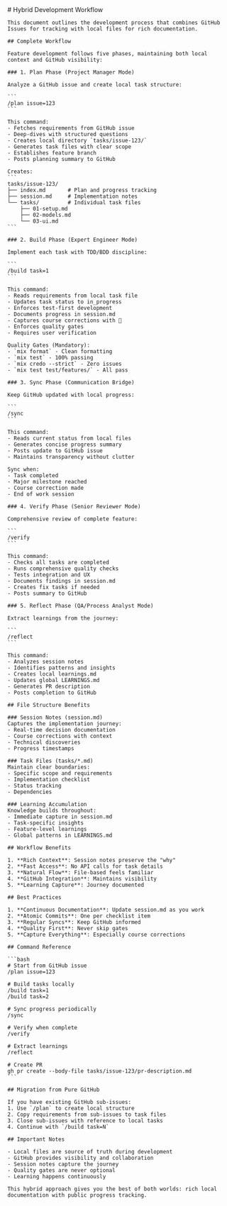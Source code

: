 <prompt>
  <instructions>
    # Hybrid Development Workflow

    This document outlines the development process that combines GitHub Issues for tracking with local files for rich documentation.

    ## Complete Workflow

    Feature development follows five phases, maintaining both local context and GitHub visibility:

    ### 1. Plan Phase (Project Manager Mode)

    Analyze a GitHub issue and create local task structure:

    ```
    /plan issue=123
    ```

    This command:
    - Fetches requirements from GitHub issue
    - Deep-dives with structured questions
    - Creates local directory `tasks/issue-123/`
    - Generates task files with clear scope
    - Establishes feature branch
    - Posts planning summary to GitHub

    Creates:
    ```
    tasks/issue-123/
    ├── index.md       # Plan and progress tracking
    ├── session.md     # Implementation notes
    └── tasks/         # Individual task files
        ├── 01-setup.md
        ├── 02-models.md
        └── 03-ui.md
    ```

    ### 2. Build Phase (Expert Engineer Mode)

    Implement each task with TDD/BDD discipline:

    ```
    /build task=1
    ```

    This command:
    - Reads requirements from local task file
    - Updates task status to in_progress
    - Enforces test-first development
    - Documents progress in session.md
    - Captures course corrections with 🔄
    - Enforces quality gates
    - Requires user verification

    Quality Gates (Mandatory):
    - `mix format` - Clean formatting
    - `mix test` - 100% passing
    - `mix credo --strict` - Zero issues
    - `mix test test/features/` - All pass

    ### 3. Sync Phase (Communication Bridge)

    Keep GitHub updated with local progress:

    ```
    /sync
    ```

    This command:
    - Reads current status from local files
    - Generates concise progress summary
    - Posts update to GitHub issue
    - Maintains transparency without clutter

    Sync when:
    - Task completed
    - Major milestone reached
    - Course correction made
    - End of work session

    ### 4. Verify Phase (Senior Reviewer Mode)

    Comprehensive review of complete feature:

    ```
    /verify
    ```

    This command:
    - Checks all tasks are completed
    - Runs comprehensive quality checks
    - Tests integration and UX
    - Documents findings in session.md
    - Creates fix tasks if needed
    - Posts summary to GitHub

    ### 5. Reflect Phase (QA/Process Analyst Mode)

    Extract learnings from the journey:

    ```
    /reflect
    ```

    This command:
    - Analyzes session notes
    - Identifies patterns and insights
    - Creates local learnings.md
    - Updates global LEARNINGS.md
    - Generates PR description
    - Posts completion to GitHub

    ## File Structure Benefits

    ### Session Notes (session.md)
    Captures the implementation journey:
    - Real-time decision documentation
    - Course corrections with context
    - Technical discoveries
    - Progress timestamps

    ### Task Files (tasks/*.md)
    Maintain clear boundaries:
    - Specific scope and requirements
    - Implementation checklist
    - Status tracking
    - Dependencies

    ### Learning Accumulation
    Knowledge builds throughout:
    - Immediate capture in session.md
    - Task-specific insights
    - Feature-level learnings
    - Global patterns in LEARNINGS.md

    ## Workflow Benefits

    1. **Rich Context**: Session notes preserve the "why"
    2. **Fast Access**: No API calls for task details
    3. **Natural Flow**: File-based feels familiar
    4. **GitHub Integration**: Maintains visibility
    5. **Learning Capture**: Journey documented

    ## Best Practices

    1. **Continuous Documentation**: Update session.md as you work
    2. **Atomic Commits**: One per checklist item
    3. **Regular Syncs**: Keep GitHub informed
    4. **Quality First**: Never skip gates
    5. **Capture Everything**: Especially course corrections

    ## Command Reference

    ```bash
    # Start from GitHub issue
    /plan issue=123

    # Build tasks locally
    /build task=1
    /build task=2

    # Sync progress periodically
    /sync

    # Verify when complete
    /verify

    # Extract learnings
    /reflect

    # Create PR
    gh pr create --body-file tasks/issue-123/pr-description.md
    ```

    ## Migration from Pure GitHub

    If you have existing GitHub sub-issues:
    1. Use `/plan` to create local structure
    2. Copy requirements from sub-issues to task files
    3. Close sub-issues with reference to local tasks
    4. Continue with `/build task=N`

    ## Important Notes

    - Local files are source of truth during development
    - GitHub provides visibility and collaboration
    - Session notes capture the journey
    - Quality gates are never optional
    - Learning happens continuously

    This hybrid approach gives you the best of both worlds: rich local documentation with public progress tracking.
  </instructions>
</prompt>